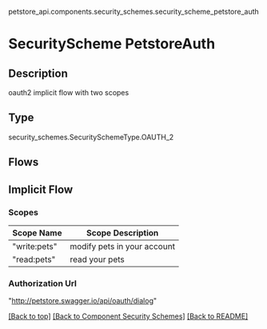 petstore_api.components.security_schemes.security_scheme_petstore_auth
# SecurityScheme PetstoreAuth

## Description
oauth2 implicit flow with two scopes

## Type
security_schemes.SecuritySchemeType.OAUTH_2

## Flows
## Implicit Flow
### Scopes
Scope Name | Scope Description
| -------- | ---------------- |
"write:pets" | modify pets in your account
"read:pets" | read your pets
### Authorization Url
"http://petstore.swagger.io/api/oauth/dialog"

[[Back to top]](#top) [[Back to Component Security Schemes]](../../../README.md#Component-SecuritySchemes) [[Back to README]](../../../README.md)
